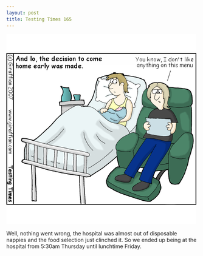 ```yaml
---
layout: post
title: Testing Times 165
---
```

<img src="/images/tt0165.png">

Well, nothing went wrong, the hospital was almost out of disposable nappies and the food selection just clinched it. So we ended up being at the hospital from 5:30am Thursday until lunchtime Friday.